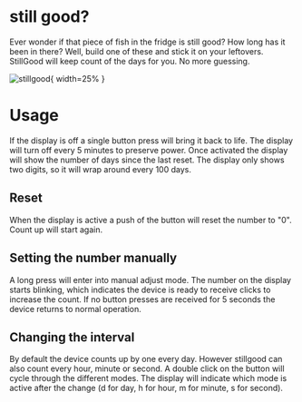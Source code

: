 # still good?

Ever wonder if that piece of fish in the fridge is still good? How long has it been in there? Well, build one of these and stick it on your leftovers. StillGood will keep count of the days for you. No more guessing.

![stillgood](https://github.com/hagleitn/stillgood/blob/master/afterlight.jpeg){ width=25% }

# Usage

If the display is off a single button press will bring it back to life. The display will turn off every 5 minutes to preserve power. Once activated the display will show the number of days since the last reset. The display only shows two digits, so it will wrap around every 100 days.

## Reset

When the display is active a push of the button will reset the number to "0". Count up will start again.

## Setting the number manually

A long press will enter into manual adjust mode. The number on the display starts blinking, which indicates the device is ready to receive clicks to increase the count. If no button presses are received for 5 seconds the device returns to normal operation.

## Changing the interval

By default the device counts up by one every day. However stillgood can also count every hour, minute or second. A double click on the button will cycle through the different modes. The display will indicate which mode is active after the change (d for day, h for hour, m for minute, s for second).
